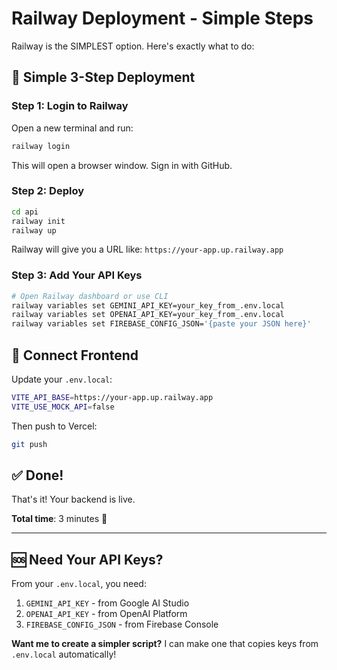 # Railway Deployment - Simple Steps

Railway is the SIMPLEST option. Here's exactly what to do:

## 🎯 Simple 3-Step Deployment

### Step 1: Login to Railway
Open a new terminal and run:
```bash
railway login
```

This will open a browser window. Sign in with GitHub.

### Step 2: Deploy
```bash
cd api
railway init
railway up
```

Railway will give you a URL like: `https://your-app.up.railway.app`

### Step 3: Add Your API Keys
```bash
# Open Railway dashboard or use CLI
railway variables set GEMINI_API_KEY=your_key_from_.env.local
railway variables set OPENAI_API_KEY=your_key_from_.env.local
railway variables set FIREBASE_CONFIG_JSON='{paste your JSON here}'
```

## 🔗 Connect Frontend

Update your `.env.local`:
```bash
VITE_API_BASE=https://your-app.up.railway.app
VITE_USE_MOCK_API=false
```

Then push to Vercel:
```bash
git push
```

## ✅ Done!

That's it! Your backend is live.

**Total time**: 3 minutes 🚀

---

## 🆘 Need Your API Keys?

From your `.env.local`, you need:
1. `GEMINI_API_KEY` - from Google AI Studio
2. `OPENAI_API_KEY` - from OpenAI Platform
3. `FIREBASE_CONFIG_JSON` - from Firebase Console

**Want me to create a simpler script?** I can make one that copies keys from `.env.local` automatically!

